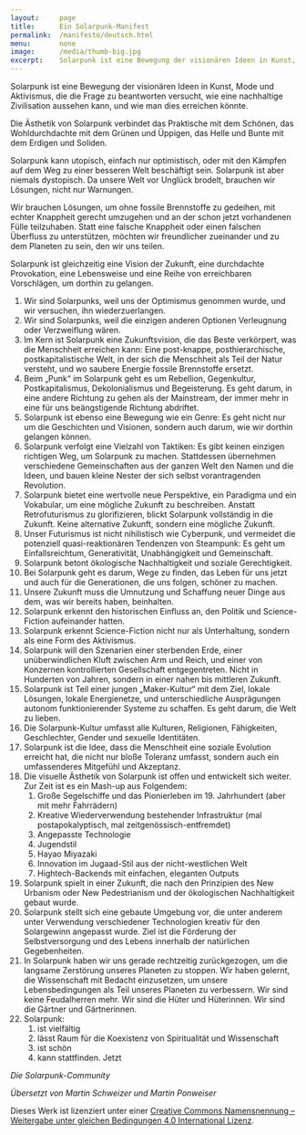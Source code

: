 ```yaml
---
layout:     page
title:      Ein Solarpunk-Manifest
permalink:  /manifesto/deutsch.html
menu:       none
image:      /media/thumb-big.jpg
excerpt:    Solarpunk ist eine Bewegung der visionären Ideen in Kunst, Mode und Aktivismus, die die Frage zu beantworten versucht, wie eine nachhaltige Zivilisation aussehen kann, und wie man dies erreichen könnte.
---
```


Solarpunk ist eine Bewegung der visionären Ideen in Kunst, Mode und Aktivismus, die die Frage zu beantworten versucht, wie eine nachhaltige Zivilisation aussehen kann, und wie man dies erreichen könnte.

Die Ästhetik von Solarpunk verbindet das Praktische mit dem Schönen, das Wohldurchdachte mit dem Grünen und Üppigen, das Helle und Bunte mit dem Erdigen und Soliden.

Solarpunk kann utopisch, einfach nur optimistisch, oder mit den Kämpfen auf dem Weg zu einer besseren Welt beschäftigt sein. Solarpunk ist aber niemals dystopisch. Da unsere Welt vor Unglück brodelt, brauchen wir Lösungen, nicht nur Warnungen.

Wir brauchen Lösungen, um ohne fossile Brennstoffe zu gedeihen, mit echter Knappheit gerecht umzugehen und an der schon jetzt vorhandenen Fülle teilzuhaben. Statt eine falsche Knappheit oder einen falschen Überfluss zu unterstützen, möchten wir freundlicher zueinander und zu dem Planeten zu sein, den wir uns teilen.

Solarpunk ist gleichzeitig eine Vision der Zukunft, eine durchdachte Provokation, eine Lebensweise und eine Reihe von erreichbaren Vorschlägen, um dorthin zu gelangen.

1. Wir sind Solarpunks, weil uns der Optimismus genommen wurde, und wir versuchen, ihn wiederzuerlangen.
2. Wir sind Solarpunks, weil die einzigen anderen Optionen Verleugnung oder Verzweiflung wären.
3. Im Kern ist Solarpunk eine Zukunftsvision, die das Beste verkörpert, was die Menschheit erreichen kann: Eine post-knappe, posthierarchische, postkapitalistische Welt, in der sich die Menschheit als Teil der Natur versteht, und wo saubere Energie fossile Brennstoffe ersetzt.
4. Beim „Punk“ im Solarpunk geht es um Rebellion, Gegenkultur, Postkapitalismus, Dekolonialismus und Begeisterung. Es geht darum, in eine andere Richtung zu gehen als der Mainstream, der immer mehr in eine für uns beängstigende Richtung abdriftet.
5. Solarpunk ist ebenso eine Bewegung wie ein Genre: Es geht nicht nur um die Geschichten und Visionen, sondern auch darum, wie wir dorthin gelangen können.
6. Solarpunk verfolgt eine Vielzahl von Taktiken: Es gibt keinen einzigen richtigen Weg, um Solarpunk zu machen. Stattdessen übernehmen verschiedene Gemeinschaften aus der ganzen Welt den Namen und die Ideen, und bauen kleine Nester der sich selbst vorantragenden Revolution.
7. Solarpunk bietet eine wertvolle neue Perspektive, ein Paradigma und ein Vokabular, um eine mögliche Zukunft zu beschreiben. Anstatt Retrofuturismus zu glorifizieren, blickt Solarpunk vollständig in die Zukunft. Keine alternative Zukunft, sondern eine mögliche Zukunft.
8. Unser Futurismus ist nicht nihilistisch wie Cyberpunk, und vermeidet die potenziell quasi-reaktionären Tendenzen von Steampunk: Es geht um Einfallsreichtum, Generativität, Unabhängigkeit und Gemeinschaft.
9. Solarpunk betont ökologische Nachhaltigkeit und soziale Gerechtigkeit.
10. Bei Solarpunk geht es darum, Wege zu finden, das Leben für uns jetzt und auch für die Generationen, die uns folgen, schöner zu machen.
11. Unsere Zukunft muss die Umnutzung und Schaffung neuer Dinge aus dem, was wir bereits haben, beinhalten.
12. Solarpunk erkennt den historischen Einfluss an, den Politik und Science-Fiction aufeinander hatten.
13. Solarpunk erkennt Science-Fiction nicht nur als Unterhaltung, sondern als eine Form des Aktivismus.
14. Solarpunk will den Szenarien einer sterbenden Erde, einer unüberwindlichen Kluft zwischen Arm und Reich, und einer von Konzernen kontrollierten Gesellschaft entgegentreten. Nicht in Hunderten von Jahren, sondern in einer nahen bis mittleren Zukunft.
15. Solarpunk ist Teil einer jungen „Maker-Kultur“ mit dem Ziel, lokale Lösungen, lokale Energienetze, und unterschiedliche Ausprägungen autonom funktionierender Systeme zu schaffen. Es geht darum, die Welt zu lieben.
16. Die Solarpunk-Kultur umfasst alle Kulturen, Religionen, Fähigkeiten, Geschlechter, Gender und sexuelle Identitäten.
17. Solarpunk ist die Idee, dass die Menschheit eine soziale Evolution erreicht hat, die nicht nur bloße Toleranz umfasst, sondern auch ein umfassenderes Mitgefühl und Akzeptanz.
18. Die visuelle Ästhetik von Solarpunk ist offen und entwickelt sich weiter. Zur Zeit ist es ein Mash-up aus Folgendem:
    1. Große Segelschiffe und das Pionierleben im 19. Jahrhundert (aber mit mehr Fahrrädern)
    2. Kreative Wiederverwendung bestehender Infrastruktur (mal postapokalyptisch, mal zeitgenössisch-entfremdet)
    3. Angepasste Technologie
    4. Jugendstil
    5. Hayao Miyazaki
    6. Innovation im Jugaad-Stil aus der nicht-westlichen Welt
    7. Hightech-Backends mit einfachen, eleganten Outputs
19. Solarpunk spielt in einer Zukunft, die nach den Prinzipien des New Urbanism oder New Pedestrianism und der ökologischen Nachhaltigkeit gebaut wurde.
20. Solarpunk stellt sich eine gebaute Umgebung vor, die unter anderem unter Verwendung verschiedener Technologien kreativ für den Solargewinn angepasst wurde. Ziel ist die Förderung der Selbstversorgung und des Lebens innerhalb der natürlichen Gegebenheiten.
21. In Solarpunk haben wir uns gerade rechtzeitig zurückgezogen, um die langsame Zerstörung unseres Planeten zu stoppen. Wir haben gelernt, die Wissenschaft mit Bedacht einzusetzen, um unsere Lebensbedingungen als Teil unseres Planeten zu verbessern. Wir sind keine Feudalherren mehr. Wir sind die Hüter und Hüterinnen. Wir sind die Gärtner und Gärtnerinnen.
22. Solarpunk:
    1. ist vielfältig
    2. lässt Raum für die Koexistenz von Spiritualität und Wissenschaft
    3. ist schön
    4. kann stattfinden. Jetzt

*Die Solarpunk-Community*

*Übersetzt von Martin Schweizer und Martin Ponweiser*

Dieses Werk ist lizenziert unter einer [Creative Commons Namensnennung – Weitergabe unter gleichen Bedingungen 4.0 International Lizenz](http://creativecommons.org/licenses/by-sa/4.0/).
